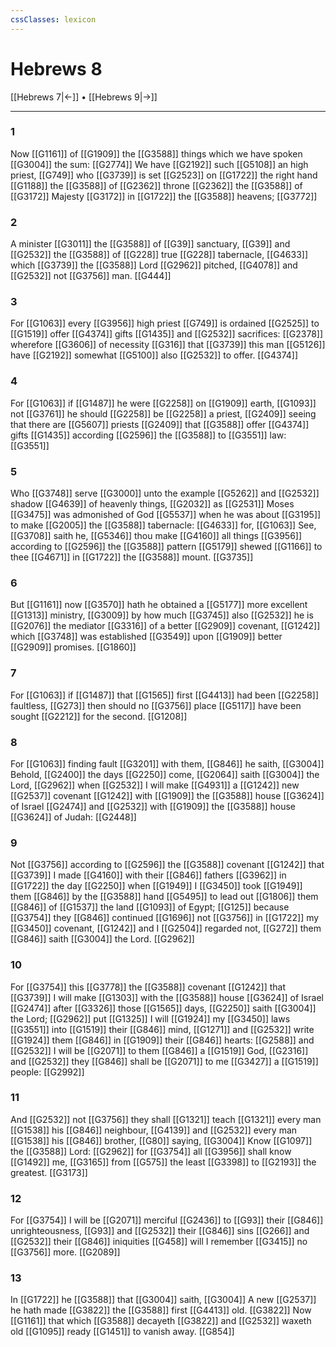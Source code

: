 ```yaml
---
cssClasses: lexicon
---
```

# Hebrews 8

[[Hebrews 7|←]] • [[Hebrews 9|→]]

---

### 1
Now [[G1161]] of [[G1909]] the [[G3588]] things which we have spoken [[G3004]] the sum: [[G2774]] We have [[G2192]] such [[G5108]] an high priest, [[G749]] who [[G3739]] is set [[G2523]] on [[G1722]] the right hand [[G1188]] the [[G3588]] of [[G2362]] throne [[G2362]] the [[G3588]] of [[G3172]] Majesty [[G3172]] in [[G1722]] the [[G3588]] heavens; [[G3772]]

### 2
A minister [[G3011]] the [[G3588]] of [[G39]] sanctuary, [[G39]] and [[G2532]] the [[G3588]] of [[G228]] true [[G228]] tabernacle, [[G4633]] which [[G3739]] the [[G3588]] Lord [[G2962]] pitched, [[G4078]] and [[G2532]] not [[G3756]] man. [[G444]]

### 3
For [[G1063]] every [[G3956]] high priest [[G749]] is ordained [[G2525]] to [[G1519]] offer [[G4374]] gifts [[G1435]] and [[G2532]] sacrifices: [[G2378]] wherefore [[G3606]] of necessity [[G316]] that [[G3739]] this man [[G5126]] have [[G2192]] somewhat [[G5100]] also [[G2532]] to offer. [[G4374]]

### 4
For [[G1063]] if [[G1487]] he were [[G2258]] on [[G1909]] earth, [[G1093]] not [[G3761]] he should [[G2258]] be [[G2258]] a priest, [[G2409]] seeing that there are [[G5607]] priests [[G2409]] that [[G3588]] offer [[G4374]] gifts [[G1435]] according [[G2596]] the [[G3588]] to [[G3551]] law: [[G3551]]

### 5
Who [[G3748]] serve [[G3000]] unto the example [[G5262]] and [[G2532]] shadow [[G4639]] of heavenly things, [[G2032]] as [[G2531]] Moses [[G3475]] was admonished of God [[G5537]] when he was about [[G3195]] to make [[G2005]] the [[G3588]] tabernacle: [[G4633]] for, [[G1063]] See, [[G3708]] saith he, [[G5346]] thou make [[G4160]] all things [[G3956]] according to [[G2596]] the [[G3588]] pattern [[G5179]] shewed [[G1166]] to thee [[G4671]] in [[G1722]] the [[G3588]] mount. [[G3735]]

### 6
But [[G1161]] now [[G3570]] hath he obtained a [[G5177]] more excellent [[G1313]] ministry, [[G3009]] by how much [[G3745]] also [[G2532]] he is [[G2076]] the mediator [[G3316]] of a better [[G2909]] covenant, [[G1242]] which [[G3748]] was established [[G3549]] upon [[G1909]] better [[G2909]] promises. [[G1860]]

### 7
For [[G1063]] if [[G1487]] that [[G1565]] first [[G4413]] had been [[G2258]] faultless, [[G273]] then should no [[G3756]] place [[G5117]] have been sought [[G2212]] for the second. [[G1208]]

### 8
For [[G1063]] finding fault [[G3201]] with them, [[G846]] he saith, [[G3004]] Behold, [[G2400]] the days [[G2250]] come, [[G2064]] saith [[G3004]] the Lord, [[G2962]] when [[G2532]] I will make [[G4931]] a [[G1242]] new [[G2537]] covenant [[G1242]] with [[G1909]] the [[G3588]] house [[G3624]] of Israel [[G2474]] and [[G2532]] with [[G1909]] the [[G3588]] house [[G3624]] of Judah: [[G2448]]

### 9
Not [[G3756]] according to [[G2596]] the [[G3588]] covenant [[G1242]] that [[G3739]] I made [[G4160]] with their [[G846]] fathers [[G3962]] in [[G1722]] the day [[G2250]] when [[G1949]] I [[G3450]] took [[G1949]] them [[G846]] by the [[G3588]] hand [[G5495]] to lead out [[G1806]] them [[G846]] of [[G1537]] the land [[G1093]] of Egypt; [[G125]] because [[G3754]] they [[G846]] continued [[G1696]] not [[G3756]] in [[G1722]] my [[G3450]] covenant, [[G1242]] and I [[G2504]] regarded not, [[G272]] them [[G846]] saith [[G3004]] the Lord. [[G2962]]

### 10
For [[G3754]] this [[G3778]] the [[G3588]] covenant [[G1242]] that [[G3739]] I will make [[G1303]] with the [[G3588]] house [[G3624]] of Israel [[G2474]] after [[G3326]] those [[G1565]] days, [[G2250]] saith [[G3004]] the Lord; [[G2962]] put [[G1325]] I will [[G1924]] my [[G3450]] laws [[G3551]] into [[G1519]] their [[G846]] mind, [[G1271]] and [[G2532]] write [[G1924]] them [[G846]] in [[G1909]] their [[G846]] hearts: [[G2588]] and [[G2532]] I will be [[G2071]] to them [[G846]] a [[G1519]] God, [[G2316]] and [[G2532]] they [[G846]] shall be [[G2071]] to me [[G3427]] a [[G1519]] people: [[G2992]]

### 11
And [[G2532]] not [[G3756]] they shall [[G1321]] teach [[G1321]] every man [[G1538]] his [[G846]] neighbour, [[G4139]] and [[G2532]] every man [[G1538]] his [[G846]] brother, [[G80]] saying, [[G3004]] Know [[G1097]] the [[G3588]] Lord: [[G2962]] for [[G3754]] all [[G3956]] shall know [[G1492]] me, [[G3165]] from [[G575]] the least [[G3398]] to [[G2193]] the greatest. [[G3173]]

### 12
For [[G3754]] I will be [[G2071]] merciful [[G2436]] to [[G93]] their [[G846]] unrighteousness, [[G93]] and [[G2532]] their [[G846]] sins [[G266]] and [[G2532]] their [[G846]] iniquities [[G458]] will I remember [[G3415]] no [[G3756]] more. [[G2089]]

### 13
In [[G1722]] he [[G3588]] that [[G3004]] saith, [[G3004]] A new [[G2537]] he hath made [[G3822]] the [[G3588]] first [[G4413]] old. [[G3822]] Now [[G1161]] that which [[G3588]] decayeth [[G3822]] and [[G2532]] waxeth old [[G1095]] ready [[G1451]] to vanish away. [[G854]]